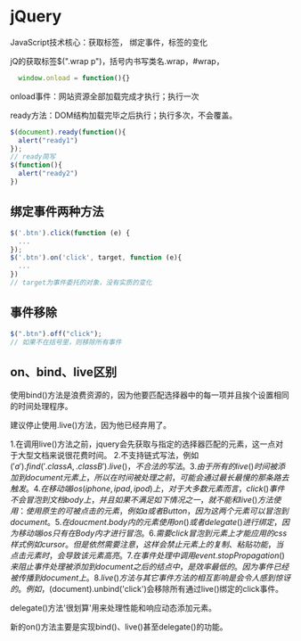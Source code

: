 # jQuery

JavaScript技术核心：获取标签， 绑定事件，标签的变化

jQ的获取标签$(".wrap p")，括号内书写类名.wrap，#wrap，

```js
  window.onload = function(){}
```

onload事件：网站资源全部加载完成才执行；执行一次

ready方法：DOM结构加载完毕之后执行；执行多次，不会覆盖。

```js
$(document).ready(function(){
  alert("ready1")
});
// ready简写
$(function(){
  alert("ready2")
})
```

## 绑定事件两种方法

```js
$('.btn').click(function (e) {
  ...
});
$('.btn').on('click', target, function (e){
  ...
})
// target为事件委托的对象，没有实质的变化
```

## 事件移除

```js
$(".btn").off("click");
// 如果不在括号里，则移除所有事件
```

## on、bind、live区别

使用bind()方法是浪费资源的，因为他要匹配选择器中的每一项并且挨个设置相同的时间处理程序。

建议停止使用.live()方法，因为他已经弃用了。

1.在调用live()方法之前，jquery会先获取与指定的选择器匹配的元素，这一点对于大型文档来说很花费时间。
2.不支持链式写法，例如$('a').find('.classA, .classB').live()，不合法的写法。
3.由于所有的live()时间被添加到document元素上，所以在时间被处理之前，可能会通过最长最慢的那条路去触发。
4.在移动端ios(iphone,ipad,ipod)上，对于大多数元素而言，click()事件不会冒泡到文档body上，并且如果不满足如下情况之一，就不能和live()方法使用：使用原生的可被点击的元素，例如a或者Button，因为这两个元素可以冒泡到document。
5.在doucment.body内的元素使用on()或者delegate()进行绑定，因为移动端ios只有在Body内才进行冒泡。
6.需要click冒泡到元素上才能应用的css样式例如cursor。但是依然需要注意，这样会禁止元素上的复制、粘贴功能，当点击元素时，会导致该元素高亮。
7.在事件处理中调用event.stopPropagation()来阻止事件处理被添加到document之后的结点中，是效率最低的。因为事件已经被传播到document上。
8.live()方法与其它事件方法的相互影响是会令人感到惊讶的。例如，$(document).unbind('click')会移除所有通过live()绑定的click事件。

delegate()方法'很划算'用来处理性能和响应动态添加元素。

新的on()方法主要是实现bind()、live()甚至delegate()的功能。